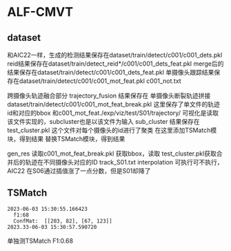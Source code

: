 # ALF-CMVT

## dataset
和AIC22一样，生成的检测结果保存在dataset/train/detect/c001/c001_dets.pkl
reid结果保存在dataset/train/detect_reid*/c001/c001_dets_feat.pkl
merge后的结果保存在dataset/train/detect/c001/c001_dets_feat.pkl
单摄像头跟踪结果保存在dataset/train/detect/c001/c001_mot_feat.pkl c001_not.txt

跨摄像头轨迹融合部分
trajectory_fusion 结果保存在
  单摄像头断裂轨迹拼接dataset/train/detect/c001/c001_mot_feat_break.pkl 这里保存了单文件的轨迹id和对应的bbox
  和c001_mot_feat./exp/viz/test/S01/trajectory/ 可视化是读取该文件实现的，subcluster也是以该文件为输入
sub_cluster 结果保存在 test_cluster.pkl 这个文件对每个摄像头的id进行了聚类
  在这里添加TSMatch模块，得到结果
       替换TSMatch模块，得到结果

gen_res 读取c001_mot_feat_break.pkl 获取bbox，读取 test_cluster.pkl获取合并后的轨迹在不同摄像头对应的ID track_S01.txt
interpolation 可执行可不执行，AIC22 在S06通过插值涨了一点分数，但是S01却降了


## TSMatch
```
2023-06-03 15:30:55.166423
  f1:68
  ConfMat:  [[203, 82], [67, 123]]
2023.33-06-03 15:30:57.590720
```
单独测TSMatch F1:0.68

